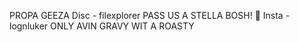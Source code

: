 PROPA GEEZA 
Disc - filexplorer
PASS US A STELLA BOSH! 👊
Insta - lognluker
ONLY AVIN GRAVY WIT A ROASTY

